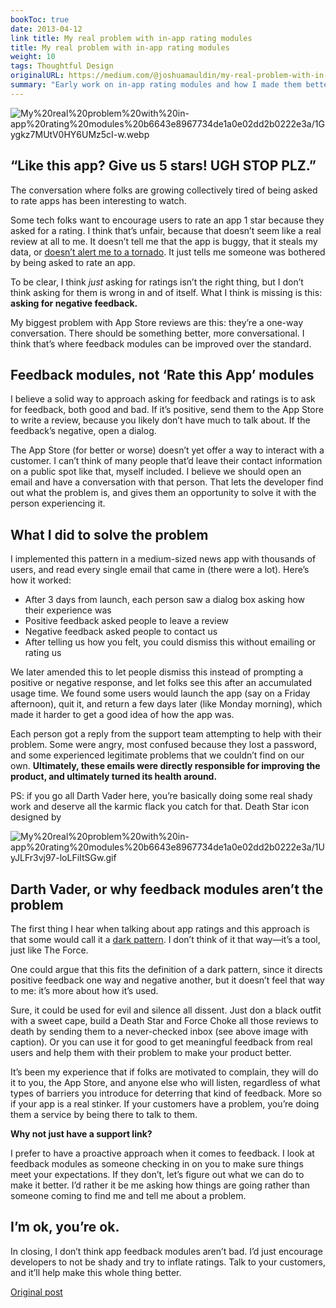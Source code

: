 ```yaml
---
bookToc: true
date: 2013-04-12
link title: My real problem with in-app rating modules
title: My real problem with in-app rating modules
weight: 10
tags: Thoughtful Design
originalURL: https://medium.com/@joshuamauldin/my-real-problem-with-in-app-rating-modules-b2c0df494783
summary: "Early work on in-app rating modules and how I made them better. This was before Apple launched their own in-app rating system."
---
```



![My%20real%20problem%20with%20in-app%20rating%20modules%20b6643e8967734de1a0e02dd2b0222e3a/1Gygkz7MUtV0HY6UMz5cI-w.webp](/1Gygkz7MUtV0HY6UMz5cI-w.webp)

## “Like this app? Give us 5 stars! UGH STOP PLZ.”

The conversation where folks are growing collectively tired of being asked to rate apps has been interesting to watch.

Some tech folks want to encourage users to rate an app 1 star because they asked for a rating. I think that’s unfair, because that doesn’t seem like a real review at all to me. It doesn’t tell me that the app is buggy, that it steals my data, or [doesn’t alert me to a tornado](http://xkcd.com/937/). It just tells me someone was bothered by being asked to rate an app.

To be clear, I think *just* asking for ratings isn’t the right thing, but I don’t think asking for them is wrong in and of itself. What I think is missing is this: **asking for negative feedback.**

My biggest problem with App Store reviews are this: they’re a one-way conversation. There should be something better, more conversational. I think that’s where feedback modules can be improved over the standard.

## **Feedback modules, not ‘Rate this App’ modules**

I believe a solid way to approach asking for feedback and ratings is to ask for feedback, both good and bad. If it’s positive, send them to the App Store to write a review, because you likely don’t have much to talk about. If the feedback’s negative, open a dialog.

The App Store (for better or worse) doesn’t yet offer a way to interact with a customer. I can’t think of many people that’d leave their contact information on a public spot like that, myself included. I believe we should open an email and have a conversation with that person. That lets the developer find out what the problem is, and gives them an opportunity to solve it with the person experiencing it.

## What I did to solve the problem

I implemented this pattern in a medium-sized news app with thousands of users, and read every single email that came in (there were a lot). Here’s how it worked:

- After 3 days from launch, each person saw a dialog box asking how their experience was
- Positive feedback asked people to leave a review
- Negative feedback asked people to contact us
- After telling us how you felt, you could dismiss this without emailing or rating us

We later amended this to let people dismiss this instead of prompting a positive or negative response, and let folks see this after an accumulated usage time. We found some users would launch the app (say on a Friday afternoon), quit it, and return a few days later (like Monday morning), which made it harder to get a good idea of how the app was.

Each person got a reply from the support team attempting to help with their problem. Some were angry, most confused because they lost a password, and some experienced legitimate problems that we couldn’t find on our own. **Ultimately, these emails were directly responsible for improving the product, and ultimately turned its health around.**

PS: if you go all Darth Vader here, you’re basically doing some real shady work and deserve all the karmic flack you catch for that. Death Star icon designed by

![My%20real%20problem%20with%20in-app%20rating%20modules%20b6643e8967734de1a0e02dd2b0222e3a/1UyJLFr3vj97-loLFiItSGw.gif](/1UyJLFr3vj97-loLFiItSGw.gif)

## **Darth Vader, or why feedback modules aren’t the problem**

The first thing I hear when talking about app ratings and this approach is that some would call it a [dark pattern](http://darkpatterns.org/). I don’t think of it that way—it’s a tool, just like The Force.

One could argue that this fits the definition of a dark pattern, since it directs positive feedback one way and negative another, but it doesn’t feel that way to me: it’s more about how it’s used.

Sure, it could be used for evil and silence all dissent. Just don a black outfit with a sweet cape, build a Death Star and Force Choke all those reviews to death by sending them to a never-checked inbox (see above image with caption). Or you can use it for good to get meaningful feedback from real users and help them with their problem to make your product better.

It’s been my experience that if folks are motivated to complain, they will do it to you, the App Store, and anyone else who will listen, regardless of what types of barriers you introduce for deterring that kind of feedback. More so if your app is a real stinker. If your customers have a problem, you’re doing them a service by being there to talk to them.

**Why not just have a support link?**

I prefer to have a proactive approach when it comes to feedback. I look at feedback modules as someone checking in on you to make sure things meet your expectations. If they don’t, let’s figure out what we can do to make it better. I’d rather it be me asking how things are going rather than someone coming to find me and tell me about a problem.

## I’m ok, you’re ok.

In closing, I don’t think app feedback modules aren’t bad. I’d just encourage developers to not be shady and try to inflate ratings. Talk to your customers, and it’ll help make this whole thing better.


[Original post](https://medium.com/@joshuamauldin/my-real-problem-with-in-app-rating-modules-b2c0df494783)
